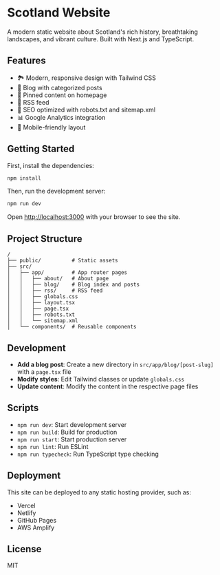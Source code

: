 # Scotland Website

A modern static website about Scotland's rich history, breathtaking landscapes, and vibrant culture. Built with Next.js and TypeScript.

## Features

- 🏞️ Modern, responsive design with Tailwind CSS
- 📝 Blog with categorized posts
- 📌 Pinned content on homepage
- 📰 RSS feed
- 🤖 SEO optimized with robots.txt and sitemap.xml
- 📊 Google Analytics integration
- 📱 Mobile-friendly layout

## Getting Started

First, install the dependencies:

```bash
npm install
```

Then, run the development server:

```bash
npm run dev
```

Open [http://localhost:3000](http://localhost:3000) with your browser to see the site.

## Project Structure

```
/
├── public/          # Static assets
├── src/
│   ├── app/         # App router pages
│   │   ├── about/   # About page
│   │   ├── blog/    # Blog index and posts
│   │   ├── rss/     # RSS feed
│   │   ├── globals.css
│   │   ├── layout.tsx
│   │   ├── page.tsx
│   │   ├── robots.txt
│   │   └── sitemap.xml
│   └── components/  # Reusable components
```

## Development

- **Add a blog post**: Create a new directory in `src/app/blog/[post-slug]` with a `page.tsx` file
- **Modify styles**: Edit Tailwind classes or update `globals.css`
- **Update content**: Modify the content in the respective page files

## Scripts

- `npm run dev`: Start development server
- `npm run build`: Build for production
- `npm run start`: Start production server
- `npm run lint`: Run ESLint
- `npm run typecheck`: Run TypeScript type checking

## Deployment

This site can be deployed to any static hosting provider, such as:

- Vercel
- Netlify
- GitHub Pages
- AWS Amplify

## License

MIT
